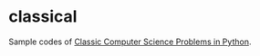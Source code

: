 # classical

Sample codes of [Classic Computer Science Problems in Python](https://www.manning.com/books/classic-computer-science-problems-in-python).
